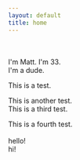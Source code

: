 ```yaml
---
layout: default
title: home
---
```

<br>
<br>
I'm Matt.
I'm 33.<br>
I'm a dude.

This is a test.


This is another test.<br>
This is a third test.<br>

This is a fourth test.
<br>
<br>
hello!  
hi!
